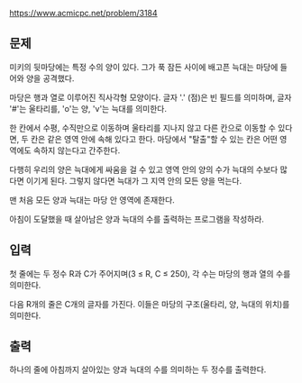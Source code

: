 https://www.acmicpc.net/problem/3184

## 문제
미키의 뒷마당에는 특정 수의 양이 있다. 그가 푹 잠든 사이에 배고픈 늑대는 마당에 들어와 양을 공격했다.

마당은 행과 열로 이루어진 직사각형 모양이다. 글자 '.' (점)은 빈 필드를 의미하며, 글자 '#'는 울타리를, 'o'는 양, 'v'는 늑대를 의미한다.

한 칸에서 수평, 수직만으로 이동하며 울타리를 지나지 않고 다른 칸으로 이동할 수 있다면, 두 칸은 같은 영역 안에 속해 있다고 한다. 마당에서 "탈출"할 수 있는 칸은 어떤 영역에도 속하지 않는다고 간주한다.

다행히 우리의 양은 늑대에게 싸움을 걸 수 있고 영역 안의 양의 수가 늑대의 수보다 많다면 이기게 된다. 그렇지 않다면 늑대가 그 지역 안의 모든 양을 먹는다.

맨 처음 모든 양과 늑대는 마당 안 영역에 존재한다.

아침이 도달했을 때 살아남은 양과 늑대의 수를 출력하는 프로그램을 작성하라.

## 입력
첫 줄에는 두 정수 R과 C가 주어지며(3 ≤ R, C ≤ 250), 각 수는 마당의 행과 열의 수를 의미한다.

다음 R개의 줄은 C개의 글자를 가진다. 이들은 마당의 구조(울타리, 양, 늑대의 위치)를 의미한다.

## 출력
하나의 줄에 아침까지 살아있는 양과 늑대의 수를 의미하는 두 정수를 출력한다.
